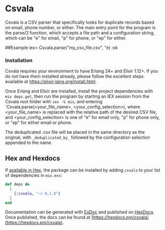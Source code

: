 # Csvala
  Csvala is a CSV parser that specifically looks for duplicate records
  based on email, phone number, or either. The main entry point for the program
  is the parse/2 function, which accepts a file path and a configuration string,
  which can be "e" for email, "p" for phone, or "ep" for either.

  ##Example
    iex> Csvala.parse("my_csv_file.csv", "e)
    :ok

### Installation
  Csvala requires your environment to have Erlang 24+ and Elixir 1.12+. If you do not 
  have them installed already, please follow the excellent steps available at
  https://elixir-lang.org/install.html.

  Once Erlang and Elixir are installed, install the project dependencies with `mix deps.get`, 
  then run the program by starting an IEX session from the Csvala root folder with `iex -S mix`, 
  and entering `Csvala.parse(<your_file_name>, <your_config_selection>), where <your_file_name> 
  is replaced with the relative path of the desired CSV file, and <your_config_selection> is 
  one of "e" for email only, "p" for phone only, or "ep" for either email or phone.

  The deduplicated .csv file will be placed in the same directory as the original, 
  with `_deduplicated_by_` followed by the configuration selection appended to the name.

## Hex and Hexdocs

If [available in Hex](https://hex.pm/docs/publish), the package can be installed
by adding `csvala` to your list of dependencies in `mix.exs`:

```elixir
def deps do
  [
    {:csvala, "~> 0.1.0"}
  ]
end
```

Documentation can be generated with [ExDoc](https://github.com/elixir-lang/ex_doc)
and published on [HexDocs](https://hexdocs.pm). Once published, the docs can
be found at [https://hexdocs.pm/csvala](https://hexdocs.pm/csvala).

